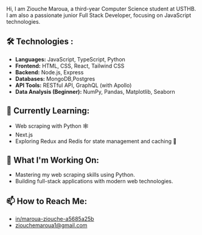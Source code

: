 Hi, I am Ziouche Maroua, a third-year Computer Science student at USTHB. I am also a passionate junior Full Stack Developer, focusing on JavaScript technologies.

## 🛠️ Technologies :
- **Languages:**  JavaScript, TypeScript, Python
- **Frontend:** HTML, CSS, React, Tailwind CSS
- **Backend:** Node.js, Express
- **Databases:** MongoDB,Postgres
- **API Tools:** RESTful API, GraphQL (with Apollo)
- **Data Analysis (Beginner):** NumPy, Pandas, Matplotlib, Seaborn

## 🌱 Currently Learning:
- Web scraping with Python 🕸️
- Next.js
- Exploring Redux and Redis for state management and caching 🔧

## 🔭 What I'm Working On:
- Mastering my web scraping skills using Python.
- Building full-stack applications with modern web technologies.

## 📫 How to Reach Me:
- [in/maroua-ziouche-a5685a25b](https://www.linkedin.com/in/maroua-ziouche-a5685a25b/)
- ziouchemaroua1@gmail.com



